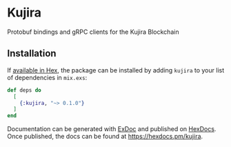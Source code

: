 # Kujira

Protobuf bindings and gRPC clients for the Kujira Blockchain

## Installation

If [available in Hex](https://hex.pm/docs/publish), the package can be installed
by adding `kujira` to your list of dependencies in `mix.exs`:

```elixir
def deps do
  [
    {:kujira, "~> 0.1.0"}
  ]
end
```

Documentation can be generated with [ExDoc](https://github.com/elixir-lang/ex_doc)
and published on [HexDocs](https://hexdocs.pm). Once published, the docs can
be found at <https://hexdocs.pm/kujira>.
